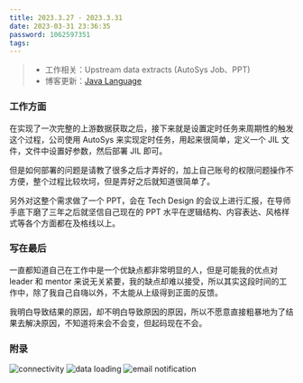 ```yaml
---
title: 2023.3.27 - 2023.3.31
date: 2023-03-31 23:36:35
password: 1062597351
tags:
---
```


> - 工作相关：Upstream data extracts (AutoSys Job、PPT)
> - 博客更新：[Java Language](../../../../2022/05/08/java-language/)

### 工作方面

在实现了一次完整的上游数据获取之后，接下来就是设置定时任务来周期性的触发这个过程，公司使用 AutoSys 来实现定时任务，用起来很简单，定义一个 JIL 文件，文件中设置好参数，然后部署 JIL 即可。

但是如何部署的问题是请教了很多之后才弄好的，加上自己账号的权限问题操作不方便，整个过程比较坎坷，但是弄好之后就知道很简单了。

另外对这整个需求做了一个 PPT，会在 Tech Design 的会议上进行汇报，在导师手底下磨了三年之后就坚信自己现在的 PPT 水平在逻辑结构、内容表达、风格样式等各个方面都在及格线以上。

### 写在最后

一直都知道自己在工作中是一个优缺点都非常明显的人，但是可能我的优点对 leader 和 mentor 来说无关紧要，我的缺点却难以接受，所以其实这段时间的工作中，除了我自己自嗨以外，不太能从上级得到正面的反馈。

我明白导致结果的原因，却不明白导致原因的原因，所以不愿意直接粗暴地为了结果去解决原因，不知道将来会不会变，但起码现在不会。

### 附录

<img src="connectivity.png" alt="connectivity" style="zoom:100%;" />

<img src="data loading.png" alt="data loading" style="zoom:100%;" />

<img src="email notification.png" alt="email notification" style="zoom:100%"/>

